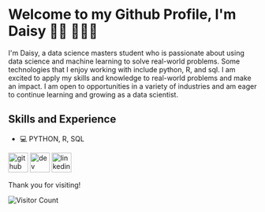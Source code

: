 # Welcome to my Github Profile, I'm Daisy 👋🏾 👩🏾‍💻
I'm Daisy, a data science masters student who is passionate about using data science and machine learning to solve real-world problems. Some technologies that I enjoy working with include python, R, and sql. 
I am excited to apply my skills and knowledge to real-world problems and make an impact. I am open to opportunities in a variety of industries and am eager to continue learning and growing as a data scientist.

## Skills and Experience
*   💻 PYTHON, R, SQL

[<img src='https://cdn.jsdelivr.net/npm/simple-icons@3.0.1/icons/github.svg' alt='github' height='40'>](https://github.com/Dnsibu)  [<img src='https://cdn.jsdelivr.net/npm/simple-icons@3.0.1/icons/dev-dot-to.svg' alt='dev' height='40'>](https://dev.to/dnsibu)  [<img src='https://cdn.jsdelivr.net/npm/simple-icons@3.0.1/icons/linkedin.svg' alt='linkedin' height='40'>](https://www.linkedin.com/in/daisy-nsibu/)  

Thank you for visiting!

![Visitor Count](https://profile-counter.glitch.me/{Dnsibu}/count.svg)
